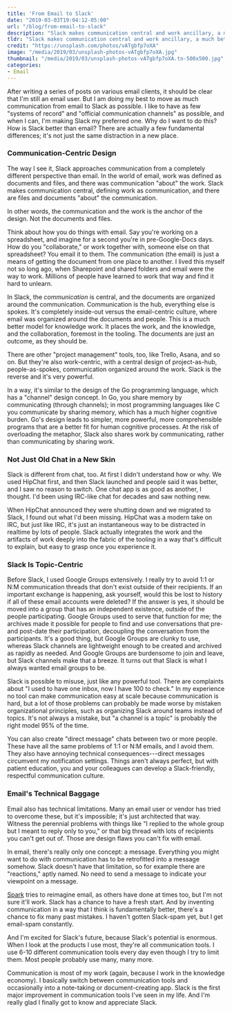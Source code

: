 ```yaml
---
title: 'From Email to Slack'
date: "2019-03-03T19:04:12-05:00"
url: "/blog/from-email-to-slack"
description: "Slack makes communication central and work ancillary, a much better fit for knowledge work than email."
tldr: "Slack makes communication central and work ancillary, a much better fit for knowledge work than email. Slack also avoids technical and design limitations that email and traditional chat suffer from and never can fix."
credit: "https://unsplash.com/photos/vATgbfp7oXA"
image: "/media/2019/03/unsplash-photos-vATgbfp7oXA.jpg"
thumbnail: "/media/2019/03/unsplash-photos-vATgbfp7oXA.tn-500x500.jpg"
categories:
- Email
---
```

After writing a series of posts on various email clients, it should be clear that I'm still an email user.
But I am doing my best to move as much communication from email to Slack as possible.
I like to have as few "systems of record" and "official communication channels" as possible, and when I can, I'm making Slack my preferred one.
Why do I want to do this?
How is Slack better than email?
There are actually a few fundamental differences; it's not just the same distraction in a new place.
<!--more-->

### Communication-Centric Design

The way I see it, Slack approaches communication from a completely different perspective than email.
In the world of email, work was defined as documents and files, and there was communication "about" the work.
Slack makes communication central, defining work as communication, and there are files and documents "about" the communication.

In other words, the communication and the work is the anchor of the design.
Not the documents and files.

Think about how you do things with email.
Say you're working on a spreadsheet, and imagine for a second you're in pre-Google-Docs days.
How do you "collaborate," or work together with, someone else on that spreadsheet?
You email it to them.
The communication (the email) is just a means of getting the document from one place to another.
I lived this myself not so long ago, when Sharepoint and shared folders and email were the way to work.
Millions of people have learned to work that way and find it hard to unlearn.

In Slack, the *communication* is central, and the documents are organized around the communication.
Communication is the hub, everything else is spokes.
It's completely inside-out versus the email-centric culture, where email was organized around the documents and people.
This is a much better model for knowledge work.
It places the work, and the knowledge, and the collaboration, foremost in the tooling.
The documents are just an outcome, as they should be.

There are other "project management" tools, too, like Trello, Asana, and so on.
But they're also work-centric, with a central design of project-as-hub, people-as-spokes, communication organized around the work.
Slack is the reverse and it's very powerful.

In a way, it's similar to the design of the Go programming language, which has a "channel" design concept.
In Go, you share memory by communicating (through channels); in most programming languages like C you communicate by sharing memory, which has a much higher cognitive burden.
Go's design leads to simpler, more powerful, more comprehensible programs that are a better fit for human cognitive processes.
At the risk of overloading the metaphor, Slack also shares work by communicating, rather than communicating by sharing work.

### Not Just Old Chat in a New Skin

Slack is different from chat, too.
At first I didn't understand how or why.
We used HipChat first, and then Slack launched and people said it was better, and I saw no reason to switch.
One chat app is as good as another, I thought.
I'd been using IRC-like chat for decades and saw nothing new.

When HipChat announced they were shutting down and we migrated to Slack, I found out what I'd been missing.
HipChat was a modern take on IRC, but just like IRC, it's just an instantaneous way to be distracted in realtime by lots of people.
Slack actually integrates the work and the artifacts of work deeply into the fabric of the tooling in a way that's difficult to explain, but easy to grasp once you experience it.

### Slack Is Topic-Centric

Before Slack, I used Google Groups extensively.
I really try to avoid 1:1 or N:M communication threads that don't exist outside of their recipients.
If an important exchange is happening, ask yourself, would this be lost to history if all of these email accounts were deleted?
If the answer is yes, it should be moved into a group that has an independent existence, outside of the people participating.
Google Groups used to serve that function for me; the archives made it possible for people to find and use conversations that pre- and post-date their participation, decoupling the conversation from the participants.
It's a good thing, but Google Groups are clunky to use, whereas Slack channels are lightweight enough to be created and archived as rapidly as needed.
And Google Groups are burdensome to join and leave, but Slack channels make that a breeze.
It turns out that Slack is what I always wanted email groups to be.

Slack is possible to misuse, just like any powerful tool.
There are complaints about "I used to have one inbox, now I have 100 to check."
In my experience no tool can make communication easy at scale because communication is hard, but a lot of those problems can probably be made worse by mistaken organizational principles, such as organizing Slack around teams instead of topics.
It's not always a mistake, but "a channel is a topic" is probably the right model 95% of the time.

You can also create "direct message" chats between two or more people.
These have all the same problems of 1:1 or N:M emails, and I avoid them.
They also have annoying technical consequences---direct messages circumvent my notification settings.
Things aren't always perfect, but with patient education, you and your colleagues can develop a Slack-friendly, respectful communication culture.

### Email's Technical Baggage

Email also has technical limitations.
Many an email user or vendor has tried to overcome these, but it's impossible; it's just architected that way.
Witness the perennial problems with things like "I replied to the whole group but I meant to reply only to you," or that big thread with lots of recipients you can't get out of.
Those are design flaws you can't fix with email.

In email, there's really only one concept: a message.
Everything you might want to do with communication has to be retrofitted into a message somehow.
Slack doesn't have that limitation, so for example there are "reactions," aptly named.
No need to send a message to indicate your viewpoint on a message.

[Spark](/blog/spark-email-client) tries to reimagine email, as others have done at times too, but I'm not sure it'll work.
Slack has a chance to have a fresh start.
And by inventing communication in a way that I think is fundamentally better, there's a chance to fix many past mistakes.
I haven't gotten Slack-spam yet, but I get email-spam constantly.

And I'm excited for Slack's future, because Slack's potential is enormous.
When I look at the products I use most, they're all communication tools.
I use 6-10 different communication tools every day even though I try to limit them.
Most people probably use many, many more.

Communication is most of my work (again, because I work in the knowledge economy).
I basically switch between communication tools and occasionally into a note-taking or document-creating app.
Slack is the first major improvement in communication tools I've seen in my life.
And I'm really glad I finally got to know and appreciate Slack.
